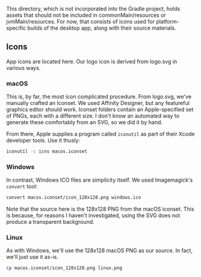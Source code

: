 This directory, which is not incorporated into the Gradle project, holds assets that should not
be included in commonMain/resources or jvmMain/resources.  For now, that consists of icons used
for platform-specific builds of the desktop app, along with their source materials.

## Icons

App icons are located here.  Our logo icon is derived from logo.svg in various ways.

### macOS

This is, by far, the most icon complicated procedure.  From logo.svg, we've manually crafted an Iconset.
We used Affinity Designer, but any featureful graphics editor should work.  Iconset folders contain
an Apple-specified set of PNGs, each with a different size.  I don't know an automated way to generate
these comfortably from an SVG, so we did it by hand.

From there, Apple supplies a program called `iconutil` as part of their Xcode developer tools.  Use
it thusly:

```zsh
iconutil -c icns macos.iconset
```

### Windows

In contrast, Windows ICO files are simplicity itself.  We used Imagemagick's `convert` tool:

```zsh
convert macos.iconset/icon_128x128.png windows.ico
```

Note that the source here is the 128x128 PNG from the macOS iconset.  This is because, for
reasons I haven't investigated, using the SVG does not produce a transparent background.

### Linux

As with Windows, we'll use the 128x128 macOS PNG as our source.  In fact, we'll just use it as-is.

```zsh
cp macos.iconset/icon_128x128.png linux.png
```
